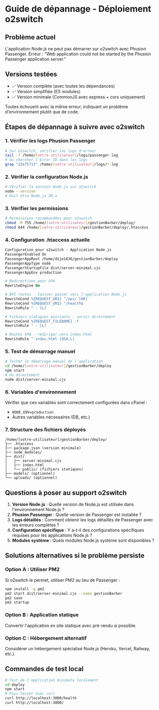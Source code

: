 # Guide de dépannage - Déploiement o2switch

## Problème actuel
L'application Node.js ne peut pas démarrer sur o2switch avec Phusion Passenger. Erreur : "Web application could not be started by the Phusion Passenger application server."

## Versions testées
- ✅ Version complète (avec toutes les dépendances)
- ✅ Version simplifiée (ES modules)
- ✅ Version minimale (CommonJS avec express + cors uniquement)

Toutes échouent avec la même erreur, indiquant un problème d'environnement plutôt que de code.

## Étapes de dépannage à suivre avec o2switch

### 1. Vérifier les logs Phusion Passenger
```bash
# Sur o2switch, vérifier les logs d'erreur
tail -f /home/[votre-utilisateur]/logs/passenger.log
# Ou chercher l'Error ID dans les logs
grep "15e75713" /home/[votre-utilisateur]/logs/*.log
```

### 2. Vérifier la configuration Node.js
```bash
# Vérifier la version Node.js sur o2switch
node --version
# Doit être Node.js 20.x
```

### 3. Vérifier les permissions
```bash
# Permissions recommandées pour o2switch
chmod -R 755 /home/[votre-utilisateur]/gestionBarber/deploy/
chmod 644 /home/[votre-utilisateur]/gestionBarber/deploy/.htaccess
```

### 4. Configuration .htaccess actuelle
```apache
Configuration pour o2switch - Application Node.js
PassengerEnabled On
PassengerAppRoot /home/dije1636/gestionBarber/deploy
PassengerAppType node
PassengerStartupFile dist/server-minimal.cjs
PassengerAppEnv production

# Redirections pour SPA
RewriteEngine On

# API routes - laisser passer vers l'application Node.js
RewriteCond %{REQUEST_URI} ^/api/ [OR]
RewriteCond %{REQUEST_URI} ^/health$
RewriteRule ^ - [L]

# Fichiers statiques existants - servir directement
RewriteCond %{REQUEST_FILENAME} -f
RewriteRule ^ - [L]

# Routes SPA - rediriger vers index.html
RewriteRule ^ index.html [QSA,L]
```

### 5. Test de démarrage manuel
```bash
# Tester le démarrage manuel de l'application
cd /home/[votre-utilisateur]/gestionBarber/deploy
npm start
# Ou directement
node dist/server-minimal.cjs
```

### 6. Variables d'environnement
Vérifier que ces variables sont correctement configurées dans cPanel :
- `NODE_ENV=production`
- Autres variables nécessaires (DB, etc.)

### 7. Structure des fichiers déployés
```
/home/[votre-utilisateur]/gestionBarber/deploy/
├── .htaccess
├── package.json (version minimale)
├── node_modules/
├── dist/
│   ├── server-minimal.cjs
│   ├── index.html
│   └── public/ (fichiers statiques)
├── models/ (optionnel)
└── uploads/ (optionnel)
```

## Questions à poser au support o2switch

1. **Version Node.js** : Quelle version de Node.js est utilisée dans l'environnement Node.js ?
2. **Phusion Passenger** : Quelle version de Passenger est installée ?
3. **Logs détaillés** : Comment obtenir les logs détaillés de Passenger avec les erreurs complètes ?
4. **Configuration spécifique** : Y a-t-il des configurations spécifiques requises pour les applications Node.js ?
5. **Modules système** : Quels modules Node.js système sont disponibles ?

## Solutions alternatives si le problème persiste

### Option A : Utiliser PM2
Si o2switch le permet, utiliser PM2 au lieu de Passenger :
```bash
npm install -g pm2
pm2 start dist/server-minimal.cjs --name gestionBarber
pm2 save
pm2 startup
```

### Option B : Application statique
Convertir l'application en site statique avec pré-rendu si possible.

### Option C : Hébergement alternatif
Considérer un hébergement spécialisé Node.js (Heroku, Vercel, Railway, etc.).

## Commandes de test local
```bash
# Test de l'application minimale localement
cd deploy
npm start
# Puis tester avec curl
curl http://localhost:3000/health
curl http://localhost:3000/
